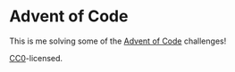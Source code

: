 # Advent of Code

This is me solving some of the [Advent of Code](https://adventofcode.com) challenges!

[CC0](https://creativecommons.org/publicdomain/zero/1.0/)-licensed.
